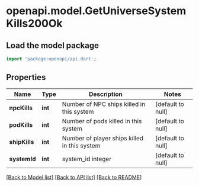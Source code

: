 # openapi.model.GetUniverseSystemKills200Ok

## Load the model package
```dart
import 'package:openapi/api.dart';
```

## Properties
Name | Type | Description | Notes
------------ | ------------- | ------------- | -------------
**npcKills** | **int** | Number of NPC ships killed in this system | [default to null]
**podKills** | **int** | Number of pods killed in this system | [default to null]
**shipKills** | **int** | Number of player ships killed in this system | [default to null]
**systemId** | **int** | system_id integer | [default to null]

[[Back to Model list]](../README.md#documentation-for-models) [[Back to API list]](../README.md#documentation-for-api-endpoints) [[Back to README]](../README.md)


